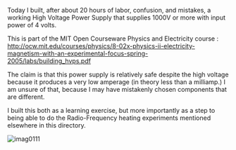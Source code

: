 Today I built, after about 20 hours of labor, confusion, and mistakes, a working High Voltage Power Supply that supplies 
1000V or more with input power of 4 volts.

This is part of the MIT Open Courseware Physics and Electricity course : http://ocw.mit.edu/courses/physics/8-02x-physics-ii-electricity-magnetism-with-an-experimental-focus-spring-2005/labs/building_hvps.pdf

The claim is that this power supply is relatively safe despite the high voltage because it produces a very low amperage (in theory
less than a milliamp.) I am unsure of that, because I may have mistakenly chosen components that are different.

I built this both as a learning exercise, but more importantly as a step to being able to do the Radio-Frequency heating 
experiments mentioned elsewhere in this directory.

![imag0111](https://cloud.githubusercontent.com/assets/5296671/7363243/05bd6710-ed3d-11e4-9137-587819985cc3.jpg)

